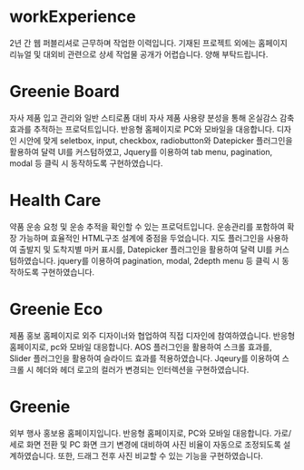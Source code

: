 # workExperience
2년 간 웹 퍼블리셔로 근무하며 작업한 이력입니다.
기재된 프로젝트 외에는 홈페이지 리뉴얼 및 대외비 관련으로 상세 작업물 공개가 어렵습니다.
양해 부탁드립니다.

# Greenie Board
자사 제품 입고 관리와 일반 스티로폼 대비 자사 제품 사용량 분성을 통해 온실감스 감축 효과를 추적하는 프로덕트입니다.
반응형 홈페이지로 PC와 모바일을 대응합니다. 디자인 시안에 맞게 seletbox, input, checkbox, radiobutton와 Datepicker 플러그인을 활용하여 달력 UI를 커스텀하였고, Jquery를 이용하여 tab menu, pagination, modal 등 클릭 시 동작하도록 구현하였습니다.

# Health Care
약품 운송 요청 및 운송 추적을 확인할 수 있는 프로덕트입니다.
운송관리를 포함하여 확장 가능하며 효율적인 HTML구조 설계에 중점을 두었습니다. 지도 플러그인을 사용하여 출발지 및 도착지별 마커 표시를, Datepicker 플러그인을 활용하여 달력 UI를 커스텀하였습니다. jquery를 이용하여 pagination, modal, 2depth menu 등 클릭 시 동작하도록 구현하였습니다. 

# Greenie Eco
제품 홍보 홈페이지로 외주 디자이너와 협업하여 직접 디자인에 참여하였습니다. 반응형 홈페이지로, pc와 모바일 대응합니다. AOS 플러그인을 활용하여 스크롤 효과를, Slider 플러그인을 활용하여 슬라이드 효과를 적용하였습니다. Jqeury를 이용하여 스크롤 시 헤더와 헤더 로고의 컬러가 변경되는 인터렉션을 구현하였습니다. 

# Greenie
외부 행사 홍보용 홈페이지입니다. 반응형 홈페이지로, PC와 모바일 대응합니다. 가로/세로 화면 전환 및 PC 화면 크기 변경에 대비하여 사진 비율이 자동으로 조정되도록 설계하였습니다. 또한, 드래그 전후 사진 비교할 수 있는 기능을 구현하였습니다.
